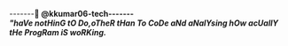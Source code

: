 -------👋<b> @kkumar06-tech-------<br>
<i><b>"haVe notHinG tO Do,oTheR tHan To CoDe aNd  aNalYsing
hOw acUallY tHe ProgRam iS woRKing.

<!---
kkumar06-tech/kkumar06-tech is a ✨ special ✨ repository because its `README.md` (this file) appears on your GitHub profile.
You can click the Preview link to take a look at your changes.
--->
